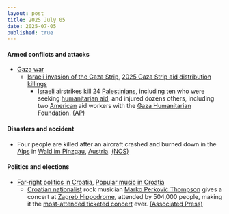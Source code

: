 ```yaml
---
layout: post
title: 2025 July 05
date: 2025-07-05
published: true
---
```



#### Armed conflicts and attacks

* [Gaza war](https://en.wikipedia.org/wiki/Gaza_war "Gaza war")
  * [Israeli invasion of the Gaza Strip](https://en.wikipedia.org/wiki/Israeli_invasion_of_the_Gaza_Strip "Israeli invasion of the Gaza Strip"), [2025 Gaza Strip aid distribution killings](https://en.wikipedia.org/wiki/2025_Gaza_Strip_aid_distribution_killings "2025 Gaza Strip aid distribution killings")
    * [Israeli](https://en.wikipedia.org/wiki/Israel "Israel") airstrikes kill 24 [Palestinians](https://en.wikipedia.org/wiki/Palestinians "Palestinians"), including ten who were seeking [humanitarian aid](https://en.wikipedia.org/wiki/Humanitarian_aid "Humanitarian aid"), and injured dozens others, including two [American](https://en.wikipedia.org/wiki/Americans "Americans") aid workers with the [Gaza Humanitarian Foundation](https://en.wikipedia.org/wiki/Gaza_Humanitarian_Foundation "Gaza Humanitarian Foundation"). [(AP)](https://apnews.com/article/israel-gaza-hamas-palestinians-war-news-07-05-2025-72448fcc49b5bb026a32163740eaa97c)

#### Disasters and accident

* Four people are killed after an aircraft crashed and burned down in the [Alps](https://en.wikipedia.org/wiki/Alps "Alps") in [Wald im Pinzgau](https://en.wikipedia.org/wiki/Wald_im_Pinzgau "Wald im Pinzgau"), [Austria](https://en.wikipedia.org/wiki/Austria "Austria"). [(NOS)](https://nos.nl/artikel/2573820-vliegtuigje-crasht-in-oostenrijkse-alpen-alle-vier-inzittenden-dood)

#### Politics and elections

* [Far-right politics in Croatia](https://en.wikipedia.org/wiki/Far-right_politics_in_Croatia "Far-right politics in Croatia"), [Popular music in Croatia](https://en.wikipedia.org/wiki/Popular_music_in_Croatia "Popular music in Croatia")
  * [Croatian nationalist](https://en.wikipedia.org/wiki/Croatian_nationalism "Croatian nationalism") rock musician [Marko Perković Thompson](https://en.wikipedia.org/wiki/Marko_Perkovi%C4%87_Thompson "Marko Perković Thompson") gives a concert at [Zagreb Hippodrome](https://en.wikipedia.org/wiki/Zagreb_Hippodrome "Zagreb Hippodrome"), attended by 504,000 people, making it the [most-attended ticketed concert](https://en.wikipedia.org/wiki/List_of_most-attended_concerts "List of most-attended concerts") ever. [(Associated Press)](https://apnews.com/article/croatia-concert-pro-nazi-thompson-marko-perkov-cdc7edc3458a6b559f4070f2e7a9fb5a)
